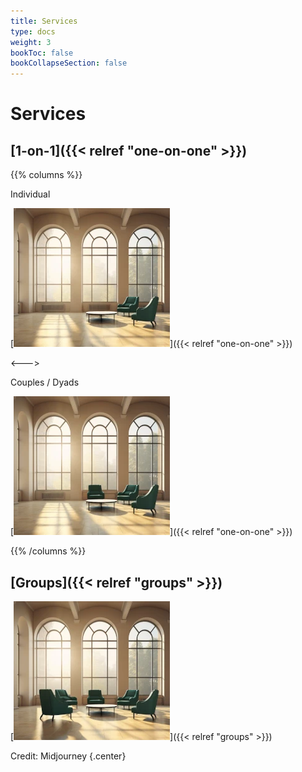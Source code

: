 ```yaml
---
title: Services
type: docs
weight: 3
bookToc: false
bookCollapseSection: false
---
```


# Services

## [1-on-1]({{< relref "one-on-one" >}})

{{% columns %}}

Individual

[![2](chairs-two.webp)]({{< relref "one-on-one" >}})

<--->

Couples / Dyads

[![3](chairs-three.webp)]({{< relref "one-on-one" >}})

{{% /columns %}}

## [Groups]({{< relref "groups" >}})

[![5](chairs-five.webp)]({{< relref "groups" >}})

Credit: Midjourney
{.center}
